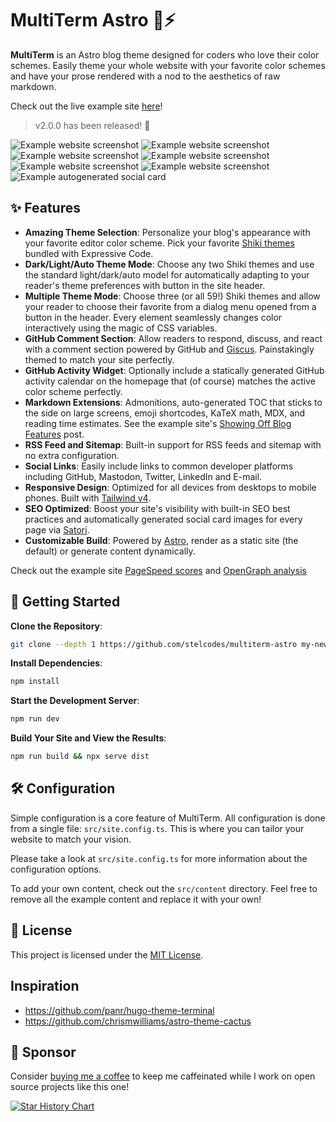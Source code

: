 # MultiTerm Astro 🎨⚡️

**MultiTerm** is an Astro blog theme designed for coders who love their color schemes. Easily theme your whole website with your favorite color schemes and have your prose rendered with a nod to the aesthetics of raw markdown.

Check out the live example site [here](https://multiterm.stelclementine.com)!

> v2.0.0 has been released! 🥳

![Example website screenshot](https://i.imgur.com/sC8fZGN.png)
![Example website screenshot](https://i.imgur.com/Kms96QY.png)
![Example website screenshot](https://i.imgur.com/Nrr76Ub.png)
![Example website screenshot](https://i.imgur.com/vKxEO5k.png)
![Example website screenshot](https://i.imgur.com/wHGGJY9.png)
![Example website screenshot](https://i.imgur.com/YerKFZW.png)
![Example autogenerated social card](https://i.imgur.com/4CBBdF3.png)

## ✨ Features

- **Amazing Theme Selection**: Personalize your blog's appearance with your favorite editor color scheme. Pick your favorite [Shiki themes](https://expressive-code.com/guides/themes/#available-themes) bundled with Expressive Code.
- **Dark/Light/Auto Theme Mode**: Choose any two Shiki themes and use the standard light/dark/auto model for automatically adapting to your reader's theme preferences with button in the site header.
- **Multiple Theme Mode**: Choose three (or all 59!) Shiki themes and allow your reader to choose their favorite from a dialog menu opened from a button in the header. Every element seamlessly changes color interactively using the magic of CSS variables.
- **GitHub Comment Section**: Allow readers to respond, discuss, and react with a comment section powered by GitHub and [Giscus](https://giscus.app). Painstakingly themed to match your site perfectly.
- **GitHub Activity Widget**: Optionally include a statically generated GitHub activity calendar on the homepage that (of course) matches the active color scheme perfectly.
- **Markdown Extensions**: Admonitions, auto-generated TOC that sticks to the side on large screens, emoji shortcodes, KaTeX math, MDX, and reading time estimates. See the example site's [Showing Off Blog Features](https://multiterm.stelclementine.com/posts/showing-off-blog-features) post.
- **RSS Feed and Sitemap**: Built-in support for RSS feeds and sitemap with no extra configuration.
- **Social Links**: Easily include links to common developer platforms including GitHub, Mastodon, Twitter, LinkedIn and E-mail.
- **Responsive Design**: Optimized for all devices from desktops to mobile phones. Built with [Tailwind v4](https://tailwindcss.com/).
- **SEO Optimized**: Boost your site's visibility with built-in SEO best practices and automatically generated social card images for every page via [Satori](https://github.com/vercel/satori).
- **Customizable Build**: Powered by [Astro](https://astro.build/), render as a static site (the default) or generate content dynamically.

Check out the example site [PageSpeed scores](https://pagespeed.web.dev/analysis/https-multiterm-stelclementine-com/qhnp521yci?form_factor=mobile) and [OpenGraph analysis](https://www.opengraph.xyz/url/https%3A%2F%2Fmultiterm.stelclementine.com)

## 🚀 Getting Started

**Clone the Repository**:

```bash
git clone --depth 1 https://github.com/stelcodes/multiterm-astro my-new-blog && cd my-new-blog
```

**Install Dependencies**:

```bash
npm install
```

**Start the Development Server**:

```bash
npm run dev
```

**Build Your Site and View the Results**:

```bash
npm run build && npx serve dist
```

## 🛠️ Configuration

Simple configuration is a core feature of MultiTerm. All configuration is done from a single file: `src/site.config.ts`. This is where you can tailor your website to match your vision.

Please take a look at `src/site.config.ts` for more information about the configuration options.

To add your own content, check out the `src/content` directory. Feel free to remove all the example content and replace it with your own!

## 📄 License

This project is licensed under the [MIT License](LICENSE).

## Inspiration

- https://github.com/panr/hugo-theme-terminal
- https://github.com/chrismwilliams/astro-theme-cactus

## 🩷 Sponsor

Consider [buying me a coffee](https://ko-fi.com/stelclementine) to keep me caffeinated while I work on open source projects like this one!


[![Star History Chart](https://api.star-history.com/svg?repos=stelcodes/multiterm-astro&type=Date)](https://www.star-history.com/#stelcodes/multiterm-astro&Date)
